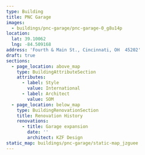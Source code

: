 ```yaml
---
type: Building
title: PNC Garage
images:
  - buildings/pnc-garage/pnc-garage-0_g8u14p
location:
  lat: 39.10062
  lng: -84.509168
address: 'Fourth & Main St., Cincinnati, OH  45202'
draft: true
sections:
  - page_location: above_map
    type: BuildingAttributeSection
    attributes:
      - label: Style
        value: International
      - label: Architect
        value: SOM
  - page_location: below_map
    type: BuildingRenovationSection
    title: Renovation History
    renovations:
      - title: Garage expansion
        date: ''
        architect: KZF Design
static_map: buildings/pnc-garage/static-map_jzguee
---
```

